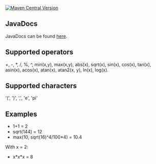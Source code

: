 [![Maven Central Version](https://img.shields.io/maven-central/v/nl.pim16aap2.jcalculator/jcalculator)](https://central.sonatype.com/artifact/nl.pim16aap2.jcalculator/jcalculator)

## JavaDocs

JavaDocs can be found [here](http://jcalculator.pim16aap2.nl/).

## Supported operators

+, -, *, /, %, ^, min(x,y), max(x,y), abs(x), sqrt(x), sin(x), cos(x), tan(x), asin(x), acos(x), atan(x), atan2(x, y),
ln(x), log(x).

## Supported characters

'(', ')', ',', 'e', 'pi'

## Examples

- 1+1 = 2
- sqrt(144) = 12
- max(10, sqrt(16)^4/100*4) = 10.4

With x = 2:

- x\*x\*x = 8
